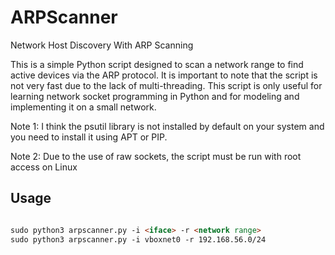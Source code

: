 # ARPScanner
Network Host Discovery With ARP Scanning  

This is a simple Python script designed to scan a network range to find active devices via the ARP protocol. It is important to note that the script is not very fast due to the lack of multi-threading.
This script is only useful for learning network socket programming in Python and for modeling and implementing it on a small network.

Note 1: I think the psutil library is not installed by default on your system and you need to install it using APT or PIP.

Note 2: Due to the use of raw sockets, the script must be run with root access on Linux

## Usage

```markdown

sudo python3 arpscanner.py -i <iface> -r <network range>
sudo python3 arpscanner.py -i vboxnet0 -r 192.168.56.0/24
```
